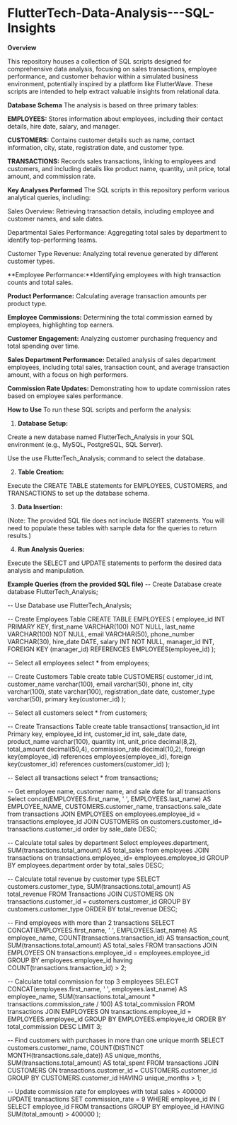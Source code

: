 # FlutterTech-Data-Analysis---SQL-Insights

**Overview**

This repository houses a collection of SQL scripts designed for comprehensive data analysis, focusing on sales transactions, employee performance, and customer behavior within a simulated business environment, potentially inspired by a platform like FlutterWave. These scripts are intended to help extract valuable insights from relational data.

**Database Schema**
The analysis is based on three primary tables:

**EMPLOYEES:** Stores information about employees, including their contact details, hire date, salary, and manager.

**CUSTOMERS:** Contains customer details such as name, contact information, city, state, registration date, and customer type.

**TRANSACTIONS:** Records sales transactions, linking to employees and customers, and including details like product name, quantity, unit price, total amount, and commission rate.

**Key Analyses Performed**
The SQL scripts in this repository perform various analytical queries, including:

Sales Overview: Retrieving transaction details, including employee and customer names, and sale dates.

Departmental Sales Performance: Aggregating total sales by department to identify top-performing teams.

Customer Type Revenue: Analyzing total revenue generated by different customer types.

**Employee Performance:**Identifying employees with high transaction counts and total sales.

**Product Performance:** Calculating average transaction amounts per product type.

**Employee Commissions:** Determining the total commission earned by employees, highlighting top earners.

**Customer Engagement:** Analyzing customer purchasing frequency and total spending over time.

**Sales Department Performance:** Detailed analysis of sales department employees, including total sales, transaction count, and average transaction amount, with a focus on high performers.

**Commission Rate Updates:** Demonstrating how to update commission rates based on employee sales performance.

**How to Use**
To run these SQL scripts and perform the analysis:

1. **Database Setup:**

Create a new database named FlutterTech_Analysis in your SQL environment (e.g., MySQL, PostgreSQL, SQL Server).

Use the use FlutterTech_Analysis; command to select the database.

2. **Table Creation:**

Execute the CREATE TABLE statements for EMPLOYEES, CUSTOMERS, and TRANSACTIONS to set up the database schema.

3. **Data Insertion:**

(Note: The provided SQL file does not include INSERT statements. You will need to populate these tables with sample data for the queries to return results.)

4. **Run Analysis Queries:**

Execute the SELECT and UPDATE statements to perform the desired data analysis and manipulation.

**Example Queries (from the provided SQL file)**
-- Create Database
create database FlutterTech_Analysis;

-- Use Database
use FlutterTech_Analysis;

-- Create Employees Table
CREATE TABLE EMPLOYEES (
    employee_id INT PRIMARY KEY,
    first_name VARCHAR(100) NOT NULL,
    last_name VARCHAR(100) NOT NULL,
    email VARCHAR(50),
    phone_number VARCHAR(30),
    hire_date DATE,
    salary INT NOT NULL,
    manager_id INT,
    FOREIGN KEY (manager_id) REFERENCES EMPLOYEES(employee_id)
);

-- Select all employees
select * from employees;

-- Create Customers Table
create table CUSTOMERS(
customer_id int,
customer_name varchar(100),
email varchar(50),
phone int,
city varchar(100),
state varchar(100),
registration_date date,
customer_type varchar(50),
primary key(customer_id)
);

-- Select all customers
select * from customers;

-- Create Transactions Table
create table transactions(
transaction_id int Primary key,
employee_id int,
customer_id int,
sale_date date,
product_name varchar(100),
quantity int,
unit_price decimal(8,2),
total_amount decimal(50,4),
commission_rate decimal(10,2),
foreign key(employee_id) references employees(employee_id),
foreign key(customer_id) references customers(customer_id)
);

-- Select all transactions
select * from transactions;

-- Get employee name, customer name, and sale date for all transactions
Select 
concat(EMPLOYEES.first_name, ' ', EMPLOYEES.last_name) AS EMPLOYEE_NAME,
CUSTOMERS.customer_name,
transactions.sale_date
from transactions
JOIN EMPLOYEES on employees.employee_id = transactions.employee_id
JOIN CUSTOMERS on customers.customer_id= transactions.customer_id
order by sale_date DESC;

-- Calculate total sales by department
Select 
employees.department, 
SUM(transactions.total_amount) AS total_sales
from employees
JOIN transactions on transactions.employee_id= employees.employee_id
GROUP BY employees.department
order by total_sales DESC;

-- Calculate total revenue by customer type
SELECT 
    customers.customer_type,
    SUM(transactions.total_amount) AS total_revenue
FROM 
    Transactions
JOIN CUSTOMERS ON transactions.customer_id = customers.customer_id
GROUP BY 
customers.customer_type
ORDER BY 
    total_revenue DESC;

-- Find employees with more than 2 transactions
SELECT 
    CONCAT(EMPLOYEES.first_name, ' ', EMPLOYEES.last_name) AS employee_name,
    COUNT(transactions.transaction_id) AS transaction_count,
    SUM(transactions.total_amount) AS total_sales
FROM 
    transactions 
JOIN EMPLOYEES  ON transactions.employee_id = employees.employee_id
GROUP BY 
    employees.employee_id
having
    COUNT(transactions.transaction_id) > 2;

-- Calculate total commission for top 3 employees
SELECT 
CONCAT(employees.first_name, ' ', employees.last_name) AS employee_name,
SUM(transactions.total_amount * transactions.commission_rate / 100) AS total_commission
FROM 
    transactions
JOIN EMPLOYEES  ON transactions.employee_id = EMPLOYEES.employee_id
GROUP BY 
    EMPLOYEES.employee_id
ORDER BY 
    total_commission DESC
LIMIT 3;

-- Find customers with purchases in more than one unique month
SELECT 
customers.customer_name,
COUNT(DISTINCT MONTH(transactions.sale_date)) AS unique_months,
SUM(transactions.total_amount) AS total_spent
FROM transactions
JOIN CUSTOMERS ON transactions.customer_id = CUSTOMERS.customer_id
GROUP BY 
    CUSTOMERS.customer_id
HAVING 
    unique_months > 1;

-- Update commission rate for employees with total sales > 400000
UPDATE transactions
SET commission_rate = 9
WHERE employee_id 
IN (
SELECT employee_id
FROM transactions
GROUP BY employee_id
HAVING SUM(total_amount) > 400000
);
